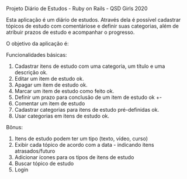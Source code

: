 Projeto Diário de Estudos - Ruby on Rails - QSD Girls 2020

Esta aplicação é um diário de estudos. 
Através dela é possível cadastrar tópicos de estudo com comentáriose e definir suas categorias, além de atribuir prazos de estudo e acompanhar o progresso.

O objetivo da aplicação é:

Funcionalidades básicas:
1. Cadastrar itens de estudo com uma categoria, um título e uma descrição ok.
2. Editar um item de estudo ok.
3. Apagar um item de estudo ok.
4. Marcar um item de estudo como feito ok.
5. Definir um prazo para conclusão de um item de estudo ok +-
6. Comentar um item de estudo 
7. Cadastrar categorias para itens de estudo pré-definidas ok.
8. Usar categorias em itens de estudo ok.

Bônus:

1. Itens de estudo podem ter um tipo (texto, vídeo, curso)
2. Exibir cada tópico de acordo com a data - indicando itens atrasados/futuro
3. Adicionar ícones para os tipos de itens de estudo
4. Buscar tópico de estudo
5. Login
